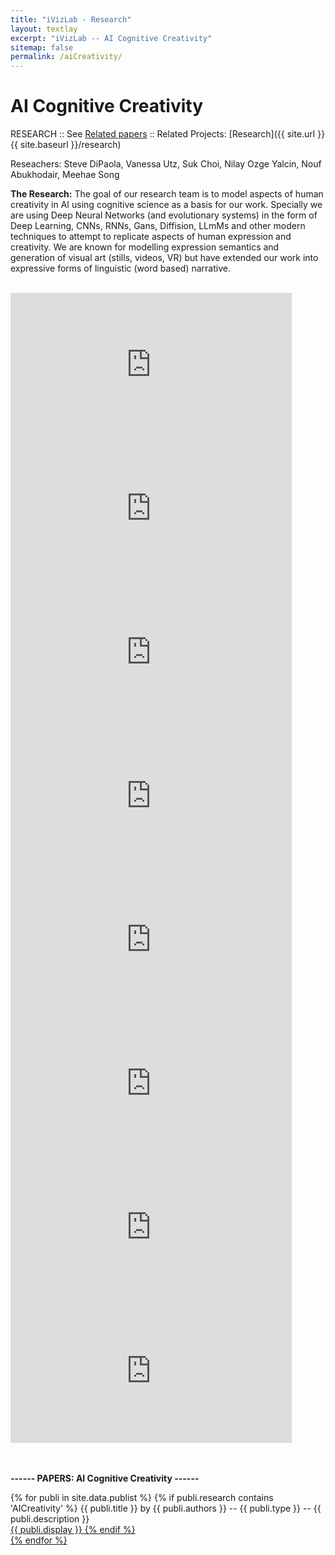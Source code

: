 ```yaml
---
title: "iVizLab - Research"
layout: textlay
excerpt: "iVizLab -- AI Cognitive Creativity"
sitemap: false
permalink: /aiCreativity/
---
```


# AI Cognitive Creativity


RESEARCH :: See [Related papers](#paperSection) ::  Related Projects: [Research]({{ site.url }}{{ site.baseurl }}/research)

Reseachers: Steve DiPaola, Vanessa Utz, Suk Choi, Nilay Ozge Yalcin, Nouf Abukhodair, Meehae Song  


**The Research:**
The goal of our research team is to model aspects of human creativity in AI using cognitive science as a basis for our work. Specially we are using Deep Neural Networks (and evolutionary systems) in the form of Deep Learning, CNNs, RNNs, Gans, Diffision, LLmMs and other modern techniques to attempt to replicate aspects of human expression and creativity. We are known for modelling expression semantics and generation of visual art (stills, videos, VR) but have extended our work into expressive forms of linguistic (word based) narrative.

<br>
<iframe width="450" height="230" src="https://www.youtube.com/embed/57zVdTMgyE4?rel=0" frameborder="0" allowfullscreen></iframe>
<br>
<iframe width="450" height="230" src="https://www.youtube.com/embed/O_FaV-6hahM?rel=0" frameborder="0" allowfullscreen></iframe>
<iframe width="450" height="230" src="https://www.youtube.com/embed/fIuvZ5S4CgU?rel=0" frameborder="0" allowfullscreen></iframe>
<iframe width="450" height="230" src="https://www.youtube.com/embed/8Nn-DOw_vFE?rel=0" frameborder="0" allowfullscreen></iframe>
<iframe width="450" height="230" src="https://www.youtube.com/embed/5WoVOiV1fdQ?rel=0" frameborder="0" allowfullscreen></iframe>
<iframe width="450" height="230" src="https://www.youtube.com/embed/B4F5K4AAGwU?rel=0" frameborder="0" allowfullscreen></iframe>
<iframe width="450" height="230" src="https://www.youtube.com/embed/cncSjzDkkEk?rel=0" frameborder="0" allowfullscreen></iframe>
<iframe width="450" height="230" src="https://www.youtube.com/embed/gd4Ie1aX02k?rel=0" frameborder="0" allowfullscreen></iframe>


<div id="paperSection"></div>


<br><br>
**------  PAPERS: AI Cognitive Creativity ------**


{% for publi in site.data.publist %}
  {% if publi.research contains 'AICreativity' %}
  <pubtit>{{ publi.title }}</pubtit> by
  {{ publi.authors }} --   <pubtit>{{ publi.type }}</pubtit> -- {{ publi.description }}
  <br> <a href="{{ publi.url }}">{{ publi.display }}
  {% endif %}  
{% endfor %}

